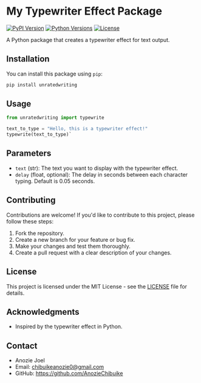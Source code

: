 # My Typewriter Effect Package

[![PyPI Version](https://img.shields.io/pypi/v/unratedwriting.svg)](https://pypi.org/project/unratedwriting/)
[![Python Versions](https://img.shields.io/pypi/pyversions/unratedwriting.svg)](https://pypi.org/project/unratedwriting/)
[![License](https://img.shields.io/pypi/l/unratedwriting.svg)](https://github.com/AnozieChibuike/typewriter/blob/master/LICENSE)

A Python package that creates a typewriter effect for text output.

## Installation

You can install this package using `pip`:

```bash
pip install unratedwriting 
```

Usage
-----

```python
from unratedwriting import typewrite

text_to_type = "Hello, this is a typewriter effect!"
typewrite(text_to_type)`
```
Parameters
----------

-   `text` (str): The text you want to display with the typewriter effect.
-   `delay` (float, optional): The delay in seconds between each character typing. Default is 0.05 seconds.

Contributing
------------

Contributions are welcome! If you'd like to contribute to this project, please follow these steps:

1.  Fork the repository.
2.  Create a new branch for your feature or bug fix.
3.  Make your changes and test them thoroughly.
4.  Create a pull request with a clear description of your changes.

License
-------

This project is licensed under the MIT License - see the [LICENSE](https://mit-license.org/) file for details.

Acknowledgments
---------------

-   Inspired by the typewriter effect in Python.

Contact
-------

-   Anozie Joel
-   Email: chibuikeanozie0@gmail.com
-   GitHub: <https://github.com/AnozieChibuike>